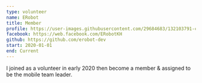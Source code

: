 ```yaml
---
type: volunteer
name: ERobot
title: Member
profile: https://user-images.githubusercontent.com/29684683/132103791-c7203c11-2638-4a14-a6d3-17e90e2afcd4.png
facebook: https://web.facebook.com/ERobotKH
github: https://github.com/erobot-dev
start: 2020-01-01
end: Current
---
```

I joined as a volunteer in early 2020 then become a member & assigned to be the mobile team leader.